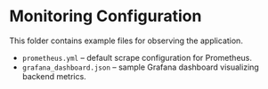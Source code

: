 # Monitoring Configuration

This folder contains example files for observing the application.

- `prometheus.yml` – default scrape configuration for Prometheus.
- `grafana_dashboard.json` – sample Grafana dashboard visualizing backend metrics.
